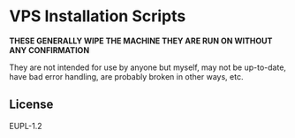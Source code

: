 # VPS Installation Scripts

**THESE GENERALLY WIPE THE MACHINE THEY ARE RUN ON WITHOUT ANY CONFIRMATION**

They are not intended for use by anyone but myself, may not be up-to-date, have
bad error handling, are probably broken in other ways, etc.

## License
EUPL-1.2
